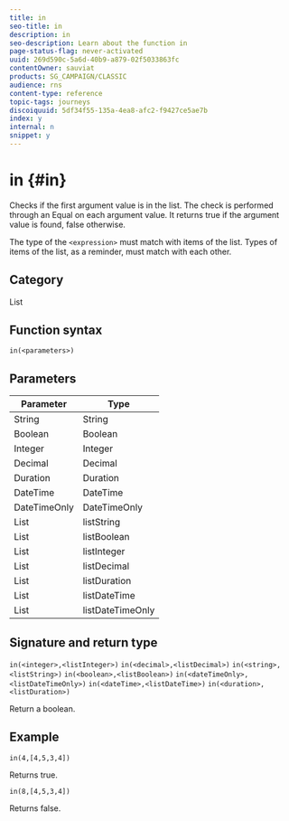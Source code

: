 ```yaml
---
title: in
seo-title: in
description: in
seo-description: Learn about the function in
page-status-flag: never-activated
uuid: 269d590c-5a6d-40b9-a879-02f5033863fc
contentOwner: sauviat
products: SG_CAMPAIGN/CLASSIC
audience: rns
content-type: reference
topic-tags: journeys
discoiquuid: 5df34f55-135a-4ea8-afc2-f9427ce5ae7b
index: y
internal: n
snippet: y
---
```


# in {#in}

Checks if the first argument value is in the list. The check is performed through an Equal on each argument value. It returns true if the argument value is found, false otherwise.

The type of the `<expression>` must match with items of the list. Types of items of the list, as a reminder, must match with each other.

## Category

List

## Function syntax

`in(<parameters>)`

## Parameters

| Parameter | Type             |
|-----------|------------------|
| String    | String       |
| Boolean   | Boolean      |
| Integer   | Integer      |
| Decimal   | Decimal      |
| Duration  | Duration     |
| DateTime  | DateTime     |
| DateTimeOnly  | DateTimeOnly |
| List      | listString       |
| List      | listBoolean      |
| List      | listInteger      |
| List      | listDecimal      |
| List      | listDuration     |
| List      | listDateTime     |
| List      | listDateTimeOnly |

## Signature and return type

`in(<integer>,<listInteger>)`
`in(<decimal>,<listDecimal>)`
`in(<string>,<listString>)`
`in(<boolean>,<listBoolean>)`
`in(<dateTimeOnly>,<listDateTimeOnly>)`
`in(<dateTime>,<listDateTime>)`
`in(<duration>,<listDuration>)`

Return a boolean.

## Example

`in(4,[4,5,3,4])`

Returns true.

`in(8,[4,5,3,4])`

Returns false.

